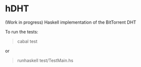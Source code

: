 hDHT
====
(Work in progress) Haskell implementation of the BitTorrent DHT

To run the tests:
> cabal test

or

> runhaskell test/TestMain.hs
